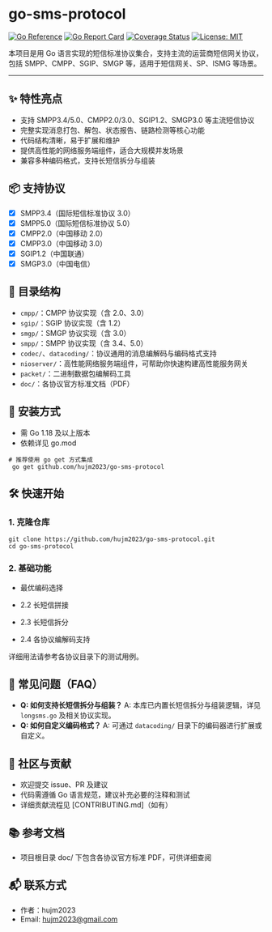 <!-- @format -->

# go-sms-protocol

[![Go Reference](https://pkg.go.dev/badge/github.com/hujm2023/go-sms-protocol.svg)](https://pkg.go.dev/github.com/hujm2023/go-sms-protocol)
[![Go Report Card](https://goreportcard.com/badge/github.com/hujm2023/go-sms-protocol)](https://goreportcard.com/report/github.com/hujm2023/go-sms-protocol)
[![Coverage Status](https://coveralls.io/repos/github/hujm2023/go-sms-protocol/badge.svg?branch=main)](https://coveralls.io/github/hujm2023/go-sms-protocol?branch=main)
[![License: MIT](https://img.shields.io/badge/License-MIT-yellow.svg)](LICENSE)

本项目是用 Go 语言实现的短信标准协议集合，支持主流的运营商短信网关协议，包括 SMPP、CMPP、SGIP、SMGP 等，适用于短信网关、SP、ISMG 等场景。

---

## ✨ 特性亮点

- 支持 SMPP3.4/5.0、CMPP2.0/3.0、SGIP1.2、SMGP3.0 等主流短信协议
- 完整实现消息打包、解包、状态报告、链路检测等核心功能
- 代码结构清晰，易于扩展和维护
- 提供高性能的网络服务端组件，适合大规模并发场景
- 兼容多种编码格式，支持长短信拆分与组装

## 📦 支持协议

- [x] SMPP3.4（国际短信标准协议 3.0）
- [x] SMPP5.0（国际短信标准协议 5.0）
- [x] CMPP2.0（中国移动 2.0）
- [x] CMPP3.0（中国移动 3.0）
- [x] SGIP1.2（中国联通）
- [x] SMGP3.0（中国电信）

## 📁 目录结构

- `cmpp/`：CMPP 协议实现（含 2.0、3.0）
- `sgip/`：SGIP 协议实现（含 1.2）
- `smgp/`：SMGP 协议实现（含 3.0）
- `smpp/`：SMPP 协议实现（含 3.4、5.0）
- `codec/`、`datacoding/`：协议通用的消息编解码与编码格式支持
- `nioserver/`：高性能网络服务端组件，可帮助你快速构建高性能服务网关
- `packet/`：二进制数据包编解码工具
- `doc/`：各协议官方标准文档（PDF）

## 🚀 安装方式

- 需 Go 1.18 及以上版本
- 依赖详见 go.mod

```shell
# 推荐使用 go get 方式集成
 go get github.com/hujm2023/go-sms-protocol
```

## 🛠️ 快速开始

### 1. 克隆仓库

```shell
git clone https://github.com/hujm2023/go-sms-protocol.git
cd go-sms-protocol
```

### 2. 基础功能

- 最优编码选择

- 2.2 长短信拼接

- 2.3 长短信拆分

- 2.4 各协议编解码支持

详细用法请参考各协议目录下的测试用例。

## 🙋 常见问题（FAQ）

- **Q: 如何支持长短信拆分与组装？**
  A: 本库已内置长短信拆分与组装逻辑，详见 `longsms.go` 及相关协议实现。
- **Q: 如何自定义编码格式？**
  A: 可通过 `datacoding/` 目录下的编码器进行扩展或自定义。

## 🤝 社区与贡献

- 欢迎提交 issue、PR 及建议
- 代码需遵循 Go 语言规范，建议补充必要的注释和测试
- 详细贡献流程见 [CONTRIBUTING.md]（如有）

## 📚 参考文档

- 项目根目录 doc/ 下包含各协议官方标准 PDF，可供详细查阅

## 📬 联系方式

- 作者：hujm2023
- Email: <hujm2023@gmail.com>
